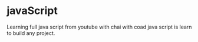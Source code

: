 # javaScript
Learning full java script from youtube with chai with coad
java script is learn to build any project.
